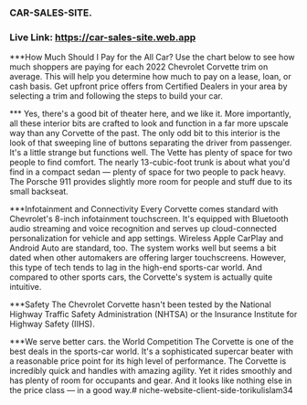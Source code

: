 ### CAR-SALES-SITE.

### Live Link: https://car-sales-site.web.app

***How Much Should I Pay for the All Car?
Use the chart below to see how much shoppers are paying for each 2022 Chevrolet Corvette trim on average. This will help you determine how much to pay on a lease, loan, or cash basis. Get upfront price offers from Certified Dealers in your area by selecting a trim and following the steps to build your car.

*** Yes, there's a good bit of theater here, and we like it. More importantly, all these interior bits are crafted to look and function in a far more upscale way than any Corvette of the past. The only odd bit to this interior is the look of that sweeping line of buttons separating the driver from passenger. It's a little strange but functions well. The Vette has plenty of space for two people to find comfort. The nearly 13-cubic-foot trunk is about what you'd find in a compact sedan — plenty of space for two people to pack heavy. The Porsche 911 provides slightly more room for people and stuff due to its small backseat.

***Infotainment and Connectivity
Every Corvette comes standard with Chevrolet's 8-inch infotainment touchscreen. It's equipped with Bluetooth audio streaming and voice recognition and serves up cloud-connected personalization for vehicle and app settings. Wireless Apple CarPlay and Android Auto are standard, too. The system works well but seems a bit dated when other automakers are offering larger touchscreens. However, this type of tech tends to lag in the high-end sports-car world. And compared to other sports cars, the Corvette's system is actually quite intuitive.

***Safety
The Chevrolet Corvette hasn't been tested by the National Highway Traffic Safety Administration (NHTSA) or the Insurance Institute for Highway Safety (IIHS).

***We serve better cars. the World Competition
The Corvette is one of the best deals in the sports-car world. It's a sophisticated supercar beater with a reasonable price point for its high level of performance. The Corvette is incredibly quick and handles with amazing agility. Yet it rides smoothly and has plenty of room for occupants and gear. And it looks like nothing else in the price class — in a good way.# niche-website-client-side-torikulislam34
